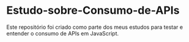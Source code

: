 # Estudo-sobre-Consumo-de-APIs
Este repositório foi criado como parte dos meus estudos para testar e entender o consumo de APIs em JavaScript.
